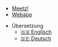 * <a href="https://meetznow.io">Meetz!</a>
* <a href="https://meetznow.io/app">Webapp</a>

- Übersetzung
  - [:uk: Englisch](/)
  - [:de: Deutsch](/de-de/)
